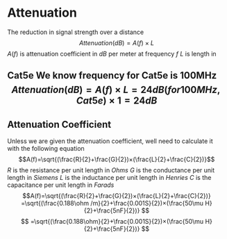 # Attenuation
The reduction in signal strength over a distance
$$ Attenuation (dB) = A(f) × L$$
$A(f)$ is attenuation coefficient in $dB$ per meter at frequency $f$
$L$ is length in


**Cat5e**
We know frequency for Cat5e is 100MHz
$$Attenuation (dB) = A(f) × L = 24dB(for 100 MHz, Cat5e) × 1 = 24dB$$
---
## Attenuation Coefficient
Unless we are given the attenuation coefficient, well need to calculate it with the following equation
$$A(f)=\sqrt{(\frac{R}{2}+\frac{G}{2})×(\frac{L}{2}+\frac{C}{2})}$$
$R$ is the resistance per unit length in *Ohms*
$G$ is the conductance per unit length in *Siemens*
$L$ is the inductance per unit length in *Henries*
$C$ is the capacitance per unit length in *Farads*
$$A(f)=\sqrt{(\frac{R}{2}+\frac{G}{2})×(\frac{L}{2}+\frac{C}{2})}
=\sqrt{(\frac{0.188\ohm /m}{2}+\frac{0.001S}{2})×(\frac{50\mu H}{2}+\frac{5nF}{2})}
$$
$$
=\sqrt{(\frac{0.188\ohm}{2}+\frac{0.001S}{2})×(\frac{50\mu H}{2}+\frac{5nF}{2})}
$$